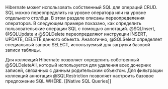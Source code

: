Hibernate может использовать собственный SQL для операций CRUD. SQL можно переопределить на уровне оператора или на уровне отдельного столбца. В этом разделе описаны переопределения операторов.
В следующем примере показано, как определить пользовательские операции SQL с помощью аннотаций. @SQLInsert, @SQLUpdate и @SQLDelete переопределяют инструкции INSERT, UPDATE, DELETE данного объекта. Аналогично, @SQLSelect определяет специальный запрос SELECT, используемый для загрузки базовой записи таблицы.  
  
Для коллекций Hibernate позволяет определить собственный @SQLDeleteAll, который используется для удаления всех дочерних записей, связанных с данным родительским объектом. Для фильтрации коллекций аннотация @SQLRestriction позволяет настроить базовое предложение SQL WHERE.
[[Native SQL Queries]]